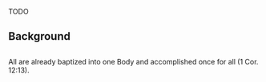 TODO

## Background

## 

All are already baptized into one Body and accomplished once for all (1 Cor. 12:13). 